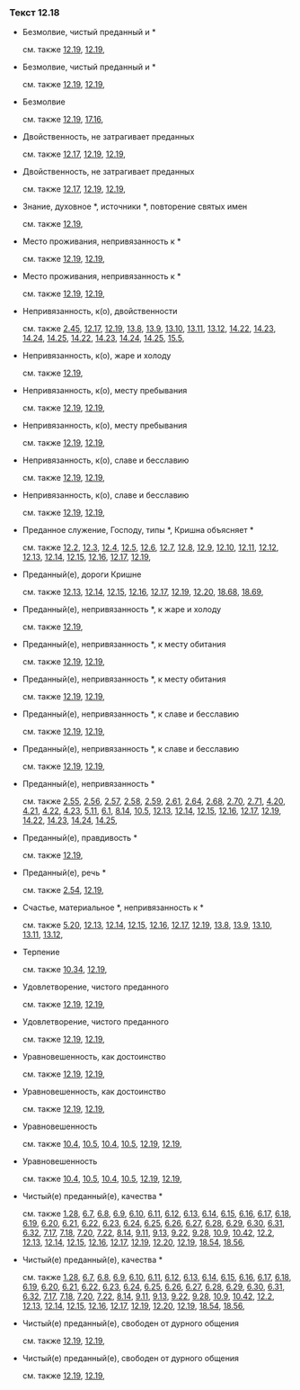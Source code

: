 ### Текст 12.18
	
- Безмолвие, чистый преданный и *

	см. также  [12.19](../12/1219.md),  [12.19](../12/1219.md), 
	
- Безмолвие, чистый преданный и *

	см. также  [12.19](../12/1219.md),  [12.19](../12/1219.md), 
	
- Безмолвие

	см. также  [12.19](../12/1219.md),  [17.16](../17/1716.md), 
	
- Двойственность, не затрагивает преданных

	см. также  [12.17](../12/1217.md),  [12.19](../12/1219.md),  [12.19](../12/1219.md), 
	
- Двойственность, не затрагивает преданных

	см. также  [12.17](../12/1217.md),  [12.19](../12/1219.md),  [12.19](../12/1219.md), 
	
- Знание, духовное *, источники *, повторение святых имен

	см. также  [12.19](../12/1219.md), 
	
- Место проживания, непривязанность к *

	см. также  [12.19](../12/1219.md),  [12.19](../12/1219.md), 
	
- Место проживания, непривязанность к *

	см. также  [12.19](../12/1219.md),  [12.19](../12/1219.md), 
	
- Непривязанность, к(о), двойственности

	см. также  [2.45](../02/0245.md),  [12.17](../12/1217.md),  [12.19](../12/1219.md),  [13.8](../13/1308.md),  [13.9](../13/1309.md),  [13.10](../13/1310.md),  [13.11](../13/1311.md),  [13.12](../13/1312.md),  [14.22](../14/1422.md),  [14.23](../14/1423.md),  [14.24](../14/1424.md),  [14.25](../14/1425.md),  [14.22](../14/1422.md),  [14.23](../14/1423.md),  [14.24](../14/1424.md),  [14.25](../14/1425.md),  [15.5](../15/1505.md), 
	
- Непривязанность, к(о), жаре и холоду

	см. также  [12.19](../12/1219.md), 
	
- Непривязанность, к(о), месту пребывания

	см. также  [12.19](../12/1219.md),  [12.19](../12/1219.md), 
	
- Непривязанность, к(о), месту пребывания

	см. также  [12.19](../12/1219.md),  [12.19](../12/1219.md), 
	
- Непривязанность, к(о), славе и бесславию

	см. также  [12.19](../12/1219.md),  [12.19](../12/1219.md), 
	
- Непривязанность, к(о), славе и бесславию

	см. также  [12.19](../12/1219.md),  [12.19](../12/1219.md), 
	
- Преданное служение, Господу, типы *, Кришна объясняет *

	см. также  [12.2](../12/1202.md),  [12.3](../12/1203.md),  [12.4](../12/1204.md),  [12.5](../12/1205.md),  [12.6](../12/1206.md),  [12.7](../12/1207.md),  [12.8](../12/1208.md),  [12.9](../12/1209.md),  [12.10](../12/1210.md),  [12.11](../12/1211.md),  [12.12](../12/1212.md),  [12.13](../12/1213.md),  [12.14](../12/1214.md),  [12.15](../12/1215.md),  [12.16](../12/1216.md),  [12.17](../12/1217.md),  [12.19](../12/1219.md), 
	
- Преданный(е), дороги Кришне

	см. также  [12.13](../12/1213.md),  [12.14](../12/1214.md),  [12.15](../12/1215.md),  [12.16](../12/1216.md),  [12.17](../12/1217.md),  [12.19](../12/1219.md),  [12.20](../12/1220.md),  [18.68](../18/1868.md),  [18.69](../18/1869.md), 
	
- Преданный(е), непривязанность *, к жаре и холоду

	см. также  [12.19](../12/1219.md), 
	
- Преданный(е), непривязанность *, к месту обитания

	см. также  [12.19](../12/1219.md),  [12.19](../12/1219.md), 
	
- Преданный(е), непривязанность *, к месту обитания

	см. также  [12.19](../12/1219.md),  [12.19](../12/1219.md), 
	
- Преданный(е), непривязанность *, к славе и бесславию

	см. также  [12.19](../12/1219.md),  [12.19](../12/1219.md), 
	
- Преданный(е), непривязанность *, к славе и бесславию

	см. также  [12.19](../12/1219.md),  [12.19](../12/1219.md), 
	
- Преданный(е), непривязанность *

	см. также  [2.55](../02/0255.md),  [2.56](../02/0256.md),  [2.57](../02/0257.md),  [2.58](../02/0258.md),  [2.59](../02/0259.md),  [2.61](../02/0261.md),  [2.64](../02/0264.md),  [2.68](../02/0268.md),  [2.70](../02/0270.md),  [2.71](../02/0271.md),  [4.20](../04/0420.md),  [4.21](../04/0421.md),  [4.22](../04/0422.md),  [4.23](../04/0423.md),  [5.11](../05/0511.md),  [6.1](../06/0601.md),  [8.14](../08/0814.md),  [10.5](../10/1005.md),  [12.13](../12/1213.md),  [12.14](../12/1214.md),  [12.15](../12/1215.md),  [12.16](../12/1216.md),  [12.17](../12/1217.md),  [12.19](../12/1219.md),  [14.22](../14/1422.md),  [14.23](../14/1423.md),  [14.24](../14/1424.md),  [14.25](../14/1425.md), 
	
- Преданный(е), правдивость *

	см. также  [12.19](../12/1219.md), 
	
- Преданный(е), речь *

	см. также  [2.54](../02/0254.md),  [12.19](../12/1219.md), 
	
- Счастье, материальное *, непривязанность к *

	см. также  [5.20](../05/0520.md),  [12.13](../12/1213.md),  [12.14](../12/1214.md),  [12.15](../12/1215.md),  [12.16](../12/1216.md),  [12.17](../12/1217.md),  [12.19](../12/1219.md),  [13.8](../13/1308.md),  [13.9](../13/1309.md),  [13.10](../13/1310.md),  [13.11](../13/1311.md),  [13.12](../13/1312.md), 
	
- Терпение

	см. также  [10.34](../10/1034.md),  [12.19](../12/1219.md), 
	
- Удовлетворение, чистого преданного

	см. также  [12.19](../12/1219.md),  [12.19](../12/1219.md), 
	
- Удовлетворение, чистого преданного

	см. также  [12.19](../12/1219.md),  [12.19](../12/1219.md), 
	
- Уравновешенность, как достоинство

	см. также  [12.19](../12/1219.md),  [12.19](../12/1219.md), 
	
- Уравновешенность, как достоинство

	см. также  [12.19](../12/1219.md),  [12.19](../12/1219.md), 
	
- Уравновешенность

	см. также  [10.4](../10/1004.md),  [10.5](../10/1005.md),  [10.4](../10/1004.md),  [10.5](../10/1005.md),  [12.19](../12/1219.md),  [12.19](../12/1219.md), 
	
- Уравновешенность

	см. также  [10.4](../10/1004.md),  [10.5](../10/1005.md),  [10.4](../10/1004.md),  [10.5](../10/1005.md),  [12.19](../12/1219.md),  [12.19](../12/1219.md), 
	
- Чистый(е) преданный(е), качества *

	см. также  [1.28](../01/0128.md),  [6.7](../06/0607.md),  [6.8](../06/0608.md),  [6.9](../06/0609.md),  [6.10](../06/0610.md),  [6.11](../06/0611.md),  [6.12](../06/0612.md),  [6.13](../06/0613.md),  [6.14](../06/0614.md),  [6.15](../06/0615.md),  [6.16](../06/0616.md),  [6.17](../06/0617.md),  [6.18](../06/0618.md),  [6.19](../06/0619.md),  [6.20](../06/0620.md),  [6.21](../06/0621.md),  [6.22](../06/0622.md),  [6.23](../06/0623.md),  [6.24](../06/0624.md),  [6.25](../06/0625.md),  [6.26](../06/0626.md),  [6.27](../06/0627.md),  [6.28](../06/0628.md),  [6.29](../06/0629.md),  [6.30](../06/0630.md),  [6.31](../06/0631.md),  [6.32](../06/0632.md),  [7.17](../07/0717.md),  [7.18](../07/0718.md),  [7.20](../07/0720.md),  [7.22](../07/0722.md),  [8.14](../08/0814.md),  [9.11](../09/0911.md),  [9.13](../09/0913.md),  [9.22](../09/0922.md),  [9.28](../09/0928.md),  [10.9](../10/1009.md),  [10.42](../10/1042.md),  [12.2](../12/1202.md),  [12.13](../12/1213.md),  [12.14](../12/1214.md),  [12.15](../12/1215.md),  [12.16](../12/1216.md),  [12.17](../12/1217.md),  [12.19](../12/1219.md),  [12.20](../12/1220.md),  [12.19](../12/1219.md),  [18.54](../18/1854.md),  [18.56](../18/1856.md), 
	
- Чистый(е) преданный(е), качества *

	см. также  [1.28](../01/0128.md),  [6.7](../06/0607.md),  [6.8](../06/0608.md),  [6.9](../06/0609.md),  [6.10](../06/0610.md),  [6.11](../06/0611.md),  [6.12](../06/0612.md),  [6.13](../06/0613.md),  [6.14](../06/0614.md),  [6.15](../06/0615.md),  [6.16](../06/0616.md),  [6.17](../06/0617.md),  [6.18](../06/0618.md),  [6.19](../06/0619.md),  [6.20](../06/0620.md),  [6.21](../06/0621.md),  [6.22](../06/0622.md),  [6.23](../06/0623.md),  [6.24](../06/0624.md),  [6.25](../06/0625.md),  [6.26](../06/0626.md),  [6.27](../06/0627.md),  [6.28](../06/0628.md),  [6.29](../06/0629.md),  [6.30](../06/0630.md),  [6.31](../06/0631.md),  [6.32](../06/0632.md),  [7.17](../07/0717.md),  [7.18](../07/0718.md),  [7.20](../07/0720.md),  [7.22](../07/0722.md),  [8.14](../08/0814.md),  [9.11](../09/0911.md),  [9.13](../09/0913.md),  [9.22](../09/0922.md),  [9.28](../09/0928.md),  [10.9](../10/1009.md),  [10.42](../10/1042.md),  [12.2](../12/1202.md),  [12.13](../12/1213.md),  [12.14](../12/1214.md),  [12.15](../12/1215.md),  [12.16](../12/1216.md),  [12.17](../12/1217.md),  [12.19](../12/1219.md),  [12.20](../12/1220.md),  [12.19](../12/1219.md),  [18.54](../18/1854.md),  [18.56](../18/1856.md), 
	
- Чистый(е) преданный(е), свободен от дурного общения

	см. также  [12.19](../12/1219.md),  [12.19](../12/1219.md), 
	
- Чистый(е) преданный(е), свободен от дурного общения

	см. также  [12.19](../12/1219.md),  [12.19](../12/1219.md), 
